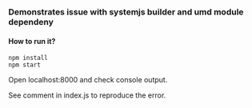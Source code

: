 ### Demonstrates issue with systemjs builder and umd module dependeny

#### How to run it?
```
npm install
npm start
```

Open localhost:8000 and check console output.

See comment in index.js to reproduce the error.